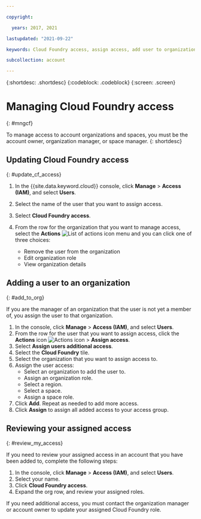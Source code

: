 ```yaml
---

copyright:

  years: 2017, 2021

lastupdated: "2021-09-22"

keywords: Cloud Foundry access, assign access, add user to organization, Cloud Foundry roles

subcollection: account

---
```


{:shortdesc: .shortdesc}
{:codeblock: .codeblock}
{:screen: .screen}

# Managing Cloud Foundry access
{: #mngcf}

To manage access to account organizations and spaces, you must be the account owner, organization manager, or space manager.
{: shortdesc}

## Updating Cloud Foundry access
{: #update_cf_access}

1. In the {{site.data.keyword.cloud}} console, click **Manage** > **Access (IAM)**, and select **Users**.
2. Select the name of the user that you want to assign access. 
3. Select **Cloud Foundry access**.
4. From the row for the organization that you want to manage access, select the **Actions** ![List of actions icon](../icons/action-menu-icon.svg) menu and you can click one of three choices:

   * Remove the user from the organization
   * Edit organization role
   * View organization details


## Adding a user to an organization
{: #add_to_org}

If you are the manager of an organization that the user is not yet a member of, you assign the user to that organization.

1. In the console, click **Manage** > **Access (IAM)**, and select **Users**.
2. From the row for the user that you want to assign access, click the **Actions** icon ![Actions icon](../icons/action-menu-icon.svg) > **Assign access**.
3. Select **Assign users additional access**. 
4. Select the **Cloud Foundry** tile. 
5. Select the organization that you want to assign access to. 
6. Assign the user access:
   * Select an organization to add the user to.
   * Assign an organization role.
   * Select a region.
   * Select a space.
   * Assign a space role.
7. Click **Add**. Repeat as needed to add more access.
8. Click **Assign** to assign all added access to your access group. 

## Reviewing your assigned access
{: #review_my_access}

If you need to review your assigned access in an account that you have been added to, complete the following steps:

1. In the console, click **Manage** > **Access (IAM)**, and select **Users**.
2. Select your name.
3. Click **Cloud Foundry access**.
3. Expand the org row, and review your assigned roles.

If you need additional access, you must contact the organization manager or account owner to update your assigned Cloud Foundry role.
